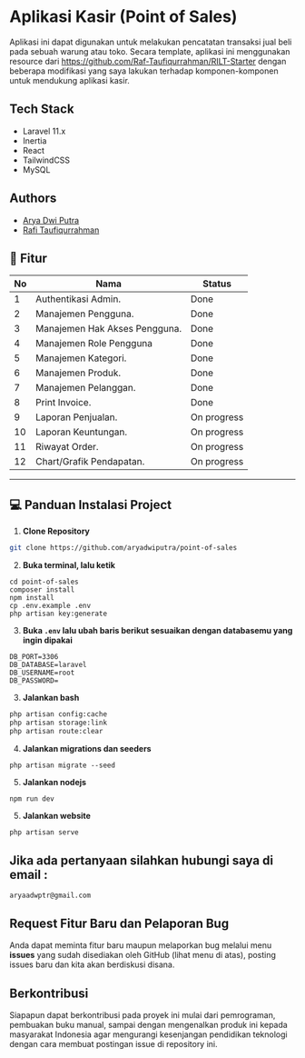 # Aplikasi Kasir (Point of Sales) 
Aplikasi ini dapat digunakan untuk melakukan pencatatan transaksi jual beli pada sebuah warung atau toko. Secara template, aplikasi ini menggunakan resource dari https://github.com/Raf-Taufiqurrahman/RILT-Starter dengan beberapa modifikasi yang saya lakukan terhadap komponen-komponen untuk mendukung aplikasi kasir.

## Tech Stack

- Laravel 11.x
- Inertia
- React
- TailwindCSS
- MySQL
## Authors

- [Arya Dwi Putra](https://www.github.com/aryadwiputra)
- [Rafi Taufiqurrahman](https://github.com/Raf-Taufiqurrahman)


## 📌 Fitur

| No  | Nama |  Status                                                     |
|-----|------------------------------------------------------------|------|
|  1  | Authentikasi Admin.                            |Done|
|  2  | Manajemen Pengguna.                 |Done|
|  3  | Manajemen Hak Akses Pengguna.                      | Done|
|  4  | Manajemen Role Pengguna                          |Done|
|  5  | Manajemen Kategori.               |Done|
|  6  | Manajemen Produk.                                    |Done|
|  7  | Manajemen Pelanggan.     |Done|
|  8  | Print Invoice. |Done|
|  9  | Laporan Penjualan. |On progress|
|  10  | Laporan Keuntungan. |On progress|
|  11  | Riwayat Order. |On progress|
|  12  | Chart/Grafik Pendapatan. |On progress|

------------
## 💻 Panduan Instalasi Project

1. **Clone Repository**
```bash
git clone https://github.com/aryadwiputra/point-of-sales 
```
2. **Buka terminal, lalu ketik**
```
cd point-of-sales
composer install
npm install
cp .env.example .env
php artisan key:generate
```

3. **Buka ```.env``` lalu ubah baris berikut sesuaikan dengan databasemu yang ingin dipakai**
```
DB_PORT=3306
DB_DATABASE=laravel
DB_USERNAME=root
DB_PASSWORD=
```

3. **Jalankan bash**
```bash
php artisan config:cache
php artisan storage:link
php artisan route:clear
```

4. **Jalankan migrations dan seeders**
```
php artisan migrate --seed
```
5. **Jalankan nodejs**
```
npm run dev
```

5. **Jalankan website**
```bash
php artisan serve
```

## Jika ada pertanyaan silahkan hubungi saya di email :

```
aryaadwptr@gmail.com
```

## Request Fitur Baru dan Pelaporan Bug

Anda dapat meminta fitur baru maupun melaporkan bug melalui menu **issues** yang sudah disediakan oleh GitHub (lihat menu di atas), posting issues baru dan kita akan berdiskusi disana.

## Berkontribusi

Siapapun dapat berkontribusi pada proyek ini mulai dari pemrograman, pembuakan buku manual, sampai dengan mengenalkan produk ini kepada masyarakat Indonesia agar mengurangi kesenjangan pendidikan teknologi dengan cara membuat postingan issue di repository ini.
